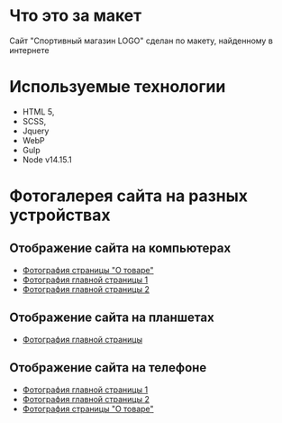 # Что это за макет
Сайт "Спортивный магазин LOGO" сделан по макету, найденному в интернете

# Используемые технологии
* HTML 5,
* SCSS,
* Jquery
* WebP
* Gulp
* Node v14.15.1

# Фотогалерея сайта на разных устройствах
## Отображение сайта на компьютерах
* [Фотография страницы "О товаре"](https://disk.yandex.ru/i/Jdqs_k6hNLXGEw)
* [Фотография главной страницы 1](https://disk.yandex.ru/i/As-XbmYJRpxQFA)
* [Фотография главной страницы 2](https://disk.yandex.ru/i/I8F7MjRHwDV75Q)
## Отображение сайта на планшетах
* [Фотография главной страницы](https://disk.yandex.ru/i/ivKCFE1p6PZrzA)
## Отображение сайта на телефоне
* [Фотография главной страницы 1](https://disk.yandex.ru/i/oufqwy5L298n-w)
* [Фотография главной страницы 2](https://disk.yandex.ru/i/PoH9AZAl88drvg)
* [Фотография страницы "О товаре"](https://disk.yandex.ru/i/IkZGX3BXXm1V5w)

